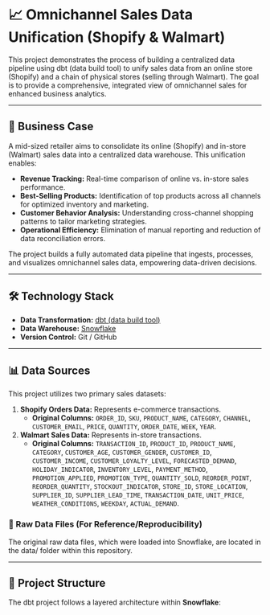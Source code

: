 # 📈 Omnichannel Sales Data Unification (Shopify & Walmart)

This project demonstrates the process of building a centralized data pipeline using dbt (data build tool) to unify sales data from an online store (Shopify) and a chain of physical stores (selling through Walmart). The goal is to provide a comprehensive, integrated view of omnichannel sales for enhanced business analytics.

***

## 🎯 Business Case

A mid-sized retailer aims to consolidate its online (Shopify) and in-store (Walmart) sales data into a centralized data warehouse. This unification enables:

* **Revenue Tracking:** Real-time comparison of online vs. in-store sales performance.
* **Best-Selling Products:** Identification of top products across all channels for optimized inventory and marketing.
* **Customer Behavior Analysis:** Understanding cross-channel shopping patterns to tailor marketing strategies.
* **Operational Efficiency:** Elimination of manual reporting and reduction of data reconciliation errors.

The project builds a fully automated data pipeline that ingests, processes, and visualizes omnichannel sales data, empowering data-driven decisions.

***

## 🛠️ Technology Stack

* **Data Transformation:** [dbt (data build tool)](https://www.getdbt.com/)
* **Data Warehouse:** [Snowflake](https://www.snowflake.com/)
* **Version Control:** Git / GitHub

***

## 📊 Data Sources

This project utilizes two primary sales datasets:

1.  **Shopify Orders Data:** Represents e-commerce transactions.
    * **Original Columns:** `ORDER_ID`, `SKU`, `PRODUCT_NAME`, `CATEGORY`, `CHANNEL`, `CUSTOMER_EMAIL`, `PRICE`, `QUANTITY`, `ORDER_DATE`, `WEEK`, `YEAR`.
2.  **Walmart Sales Data:** Represents in-store transactions.
    * **Original Columns:** `TRANSACTION_ID`, `PRODUCT_ID`, `PRODUCT_NAME`, `CATEGORY`, `CUSTOMER_AGE`, `CUSTOMER_GENDER`, `CUSTOMER_ID`, `CUSTOMER_INCOME`, `CUSTOMER_LOYALTY_LEVEL`, `FORECASTED_DEMAND`, `HOLIDAY_INDICATOR`, `INVENTORY_LEVEL`, `PAYMENT_METHOD`, `PROMOTION_APPLIED`, `PROMOTION_TYPE`, `QUANTITY_SOLD`, `REORDER_POINT`, `REORDER_QUANTITY`, `STOCKOUT_INDICATOR`, `STORE_ID`, `STORE_LOCATION`, `SUPPLIER_ID`, `SUPPLIER_LEAD_TIME`, `TRANSACTION_DATE`, `UNIT_PRICE`, `WEATHER_CONDITIONS`, `WEEKDAY`, `ACTUAL_DEMAND`.

### 📂 Raw Data Files (For Reference/Reproducibility)

The original raw data files, which were loaded into Snowflake, are located in the data/ folder within this repository.


***

## 🚀 Project Structure

The dbt project follows a layered architecture within **Snowflake**:
